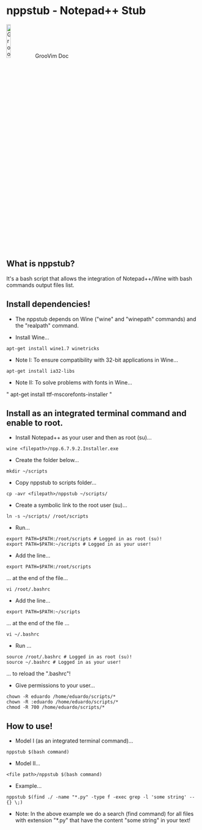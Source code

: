 nppstub - Notepad++ Stub
=============

<img border="0" alt="GrooVim Doc" src="http://imageshack.com/a/img829/4064/meg6.png" height="15%" width="15%"/>GrooVim Doc

What is nppstub?
-----

It's a bash script that allows the integration of Notepad++/Wine with bash commands output files list.

Install dependencies!
-----

 * The nppstub depends on Wine ("wine" and "winepath" commands) and the "realpath" command.

 - Install Wine...

```
apt-get install wine1.7 winetricks
```

 - Note I: To ensure compatibility with 32-bit applications in Wine...
 
```
apt-get install ia32-libs
```
 
 - Note II: To solve problems with fonts in Wine...

"
apt-get install ttf-mscorefonts-installer
"

Install as an integrated terminal command and enable to root.
-----

 - Install Notepad++ as your user and then as root (su)...

```
wine <filepath>/npp.6.7.9.2.Installer.exe
```

 - Create the folder below...

```
mkdir ~/scripts
```

 - Copy nppstub to scripts folder...

```
cp -avr <filepath>/nppstub ~/scripts/
```

 - Create a symbolic link to the root user (su)...

```
ln -s ~/scripts/ /root/scripts
```

 - Run...

```
export PATH=$PATH:/root/scripts # Logged in as root (su)!
export PATH=$PATH:~/scripts # Logged in as your user!
```

 - Add the line...

```
export PATH=$PATH:/root/scripts
```

... at the end of the file...

```
vi /root/.bashrc
```

 - Add the line...

```
export PATH=$PATH:~/scripts
```

... at the end of the file ...

```
vi ~/.bashrc
```

 - Run ...

```
source /root/.bashrc # Logged in as root (su)!
source ~/.bashrc # Logged in as your user!
```

... to reload the ".bashrc"!

 - Give permissions to your user...

```
chown -R eduardo /home/eduardo/scripts/*
chown -R :eduardo /home/eduardo/scripts/*
chmod -R 700 /home/eduardo/scripts/*
```

How to use!
-----

 - Model I (as an integrated terminal command)...

``` 
nppstub $(bash command)
```

 - Model II...

```
<file path>/nppstub $(bash command)
```

 - Example...
 
``` 
nppstub $(find ./ -name "*.py" -type f -exec grep -l 'some string' -- {} \;)
```

 - Note: In the above example we do a search (find command) for all files with extension "*.py" that have the content "some string" in your text!
